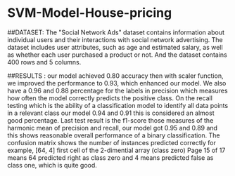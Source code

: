 # SVM-Model-House-pricing
##DATASET:
The "Social Network Ads" dataset contains information about individual users and their interactions with social network advertising. The dataset includes user attributes, such as age and estimated salary, as well as whether each user purchased a product or not. And the dataset contains 400 rows and 5 columns.

##RESULTS :
our model achieved 0.80 accuracy then with scaler
function, we improved the performance to 0.93, which enhanced
our model.
We also have a 0.96 and 0.88 percentage for the labels in
precision which measures how often the model correctly
predicts the positive class.
On the recall testing which is the ability of a classification
model to identify all data points in a
relevant class our model 0.94 and 0.91 this is considered an
almost good percentage.
Last test result is the f1-score those measures of the harmonic
mean of precision and recall, our model got 0.95 and 0.89 and
this shows reasonable overall performance of a binary
classification. The confusion matrix shows the number of
instances predicted correctly for
example, [64, 4] first cell of the 2-dimential array (class zero)
Page 15 of 17
means 64 predicted right as class
zero and 4 means predicted false as class one, which is quite
good.
